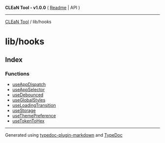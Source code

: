 **CLEaN Tool - v1.0.0** ( [Readme](../../README.md) \| API )

***

[CLEaN Tool](../../modules.md) / lib/hooks

# lib/hooks

## Index

### Functions

- [useAppDispatch](functions/useAppDispatch.md)
- [useAppSelector](functions/useAppSelector.md)
- [useDebounced](functions/useDebounced.md)
- [useGlobalStyles](functions/useGlobalStyles.md)
- [useLoadingTransition](functions/useLoadingTransition.md)
- [useStorage](functions/useStorage.md)
- [useThemePreference](functions/useThemePreference.md)
- [useTokenToHex](functions/useTokenToHex.md)

***

Generated using [typedoc-plugin-markdown](https://www.npmjs.com/package/typedoc-plugin-markdown) and [TypeDoc](https://typedoc.org/)
